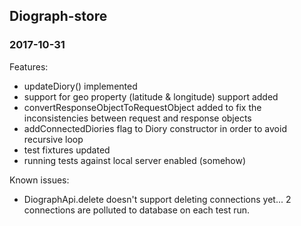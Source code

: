 ## Diograph-store

### 2017-10-31

Features:
- updateDiory() implemented
- support for geo property (latitude & longitude) support added
- convertResponseObjectToRequestObject added to fix the inconsistencies between request and response objects
- addConnectedDiories flag to Diory constructor in order to avoid recursive loop
- test fixtures updated
- running tests against local server enabled (somehow)

Known issues:
- DiographApi.delete doesn't support deleting connections yet... 2 connections are polluted to database on each test run.
